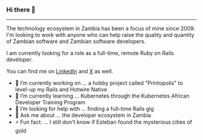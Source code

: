 ### Hi there 👋

---

The technology ecosystem in Zambia has been a focus of mine since 2009. I'm looking to work with anyone who can help raise the quality and quantity of Zambian software and Zambian software developers.

I am currently looking for a role as a full-time, remote Ruby on Rails developer.

You can find me on [LinkedIn](https://www.linkedin.com/in/silumesii/) and [X](https://x.com/silumesii) as well.

- 🔭 I’m currently working on ... a hobby project called "Printopolis" to level-up my Rails and Hotwire Native
- 🌱 I’m currently learning ... Kubernetes through the Kubernetes African Developer Training Program
- 🤔 I’m looking for help with ... finding a full-time Rails gig
- 💬 Ask me about ... the developer ecosystem in Zambia
- ⚡ Fun fact: ... I still don't know if Esteban found the mysterious cities of gold

